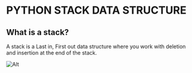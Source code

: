 # PYTHON STACK DATA STRUCTURE

## What is a stack?
 A stack is a Last in, First out data structure where you work with deletion and insertion at the end of the stack.

 ![Alt]([https://cdn.programiz.com/sites/tutorial2program/files/stack-operations.png](https://www.programiz.com/dsa/stack))
